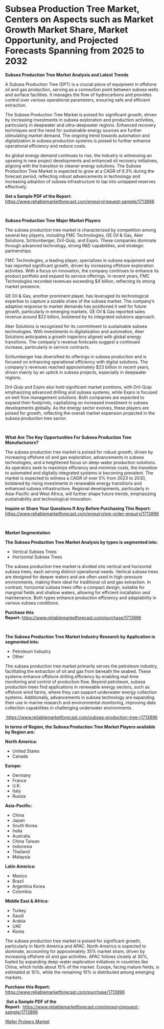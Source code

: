 <p><h1>Subsea Production Tree Market, Centers on Aspects such as Market Growth Market Share, Market Opportunity, and Projected Forecasts Spanning from 2025 to 2032</h1></p><p><strong>Subsea Production Tree Market Analysis and Latest Trends</strong></p>
<p><p>A Subsea Production Tree (SPT) is a crucial piece of equipment in offshore oil and gas production, serving as a connection point between subsea wells and surface facilities. It manages the flow of hydrocarbons and provides control over various operational parameters, ensuring safe and efficient extraction.</p><p>The Subsea Production Tree Market is poised for significant growth, driven by increasing investments in subsea exploration and production activities, particularly in deepwater and ultra-deepwater regions. Enhanced recovery techniques and the need for sustainable energy sources are further stimulating market demand. The ongoing trend towards automation and digitalization in subsea production systems is poised to further enhance operational efficiency and reduce costs. </p><p>As global energy demand continues to rise, the industry is witnessing an upswing in new project developments and enhanced oil recovery initiatives, aligning with the transition to cleaner energy solutions. The Subsea Production Tree Market is expected to grow at a CAGR of 6.3% during the forecast period, reflecting robust advancements in technology and increasing adoption of subsea infrastructure to tap into untapped reserves effectively.</p></p>
<p><strong>Get a Sample PDF of the Report:&nbsp;</strong> <a href="https://www.reliablemarketforecast.com/enquiry/request-sample/1713896?utm_campaign=2724&utm_medium=2&utm_source=Github&utm_content=ia&utm_term=08042025&utm_id=subsea-production-tree">https://www.reliablemarketforecast.com/enquiry/request-sample/1713896</a></p>
<p>&nbsp;</p>
<p><strong>Subsea Production Tree Major Market Players</strong></p>
<p><p>The subsea production tree market is characterized by competition among several key players, including FMC Technologies, GE Oil & Gas, Aker Solutions, Schlumberger, Dril-Quip, and Expro. These companies dominate through advanced technology, strong R&D capabilities, and strategic partnerships.</p><p>FMC Technologies, a leading player, specializes in subsea equipment and has reported significant growth, driven by increasing offshore exploration activities. With a focus on innovation, the company continues to enhance its product portfolio and expand its service offerings. In recent years, FMC Technologies recorded revenues exceeding $4 billion, reflecting its strong market presence.</p><p>GE Oil & Gas, another prominent player, has leveraged its technological expertise to capture a sizable share of the subsea market. The company’s adaptive response to market demands has positioned it well for future growth, particularly in emerging markets. GE Oil & Gas reported sales revenue around $22 billion, bolstered by its integrated solutions approach.</p><p>Aker Solutions is recognized for its commitment to sustainable subsea technologies. With investments in digitalization and automation, Aker Solutions anticipates a growth trajectory aligned with global energy transitions. The company's revenue forecasts suggest a continued increase, particularly in service contracts.</p><p>Schlumberger has diversified its offerings in subsea production and is focused on enhancing operational efficiency with digital solutions. The company's revenues reached approximately $23 billion in recent years, driven mainly by an uptick in subsea projects, especially in deepwater regions.</p><p>Dril-Quip and Expro also hold significant market positions, with Dril-Quip emphasizing advanced drilling and subsea systems, while Expro is focused on well flow management solutions. Both companies are expected to expand their footprints, capitalizing on increased investment in subsea developments globally. As the energy sector evolves, these players are poised for growth, reflecting the overall market expansion projected in the subsea production tree sector.</p></p>
<p>&nbsp;</p>
<p><strong>What Are The Key Opportunities For Subsea Production Tree Manufacturers?</strong></p>
<p><p>The subsea production tree market is poised for robust growth, driven by increasing offshore oil and gas exploration, advancements in subsea technologies, and a heightened focus on deep-water production solutions. As operators seek to maximize efficiency and minimize costs, the transition to automated and digitally integrated systems is becoming prevalent. The market is expected to witness a CAGR of over 5% from 2023 to 2030, bolstered by rising investments in renewable energy transitions and enhanced subsea infrastructure. Regional developments, particularly in Asia-Pacific and West Africa, will further shape future trends, emphasizing sustainability and technological innovation.</p></p>
<p><strong>Inquire or Share Your Questions If Any Before Purchasing This Report:</strong> <a href="https://www.reliablemarketforecast.com/enquiry/pre-order-enquiry/1713896?utm_campaign=2724&utm_medium=2&utm_source=Github&utm_content=ia&utm_term=08042025&utm_id=subsea-production-tree">https://www.reliablemarketforecast.com/enquiry/pre-order-enquiry/1713896</a></p>
<p>&nbsp;</p>
<p><strong>Market Segmentation</strong></p>
<p><strong>The Subsea Production Tree Market Analysis by types is segmented into:</strong></p>
<p><ul><li>Vertical Subsea Trees</li><li>Horizontal Subsea Trees</li></ul></p>
<p><p>The subsea production tree market is divided into vertical and horizontal subsea trees, each serving distinct operational needs. Vertical subsea trees are designed for deeper waters and are often used in high-pressure environments, making them ideal for traditional oil and gas extraction. In contrast, horizontal subsea trees offer a compact design, suitable for marginal fields and shallow waters, allowing for efficient installation and maintenance. Both types enhance production efficiency and adaptability in various subsea conditions.</p></p>
<p><strong>Purchase this Report:&nbsp;</strong><a href="https://www.reliablemarketforecast.com/purchase/1713896?utm_campaign=2724&utm_medium=2&utm_source=Github&utm_content=ia&utm_term=08042025&utm_id=subsea-production-tree">https://www.reliablemarketforecast.com/purchase/1713896</a></p>
<p>&nbsp;</p>
<p><strong>The Subsea Production Tree Market Industry Research by Application is segmented into:</strong></p>
<p><ul><li>Petroleum Industry</li><li>Other</li></ul></p>
<p><p>The subsea production tree market primarily serves the petroleum industry, facilitating the extraction of oil and gas from beneath the seabed. These systems enhance offshore drilling efficiency by enabling real-time monitoring and control of production flow. Beyond petroleum, subsea production trees find applications in renewable energy sectors, such as offshore wind farms, where they can support underwater energy collection systems. Additionally, advancements in subsea technology are expanding their use in marine research and environmental monitoring, improving data collection capabilities in challenging underwater environments.</p></p>
<p><a href="https://www.reliablemarketforecast.com/subsea-production-tree-r1713896?utm_campaign=2724&utm_medium=2&utm_source=Github&utm_content=ia&utm_term=08042025&utm_id=subsea-production-tree">&nbsp;https://www.reliablemarketforecast.com/subsea-production-tree-r1713896</a></p>
<p><strong>In terms of Region, the Subsea Production Tree Market Players available by Region are:</strong></p>
<p>
    <p> <strong> North America: </strong>
        <ul>
            <li>United States</li>
            <li>Canada</li>
        </ul>
        </p> 
    <p> <strong> Europe: </strong>
        <ul>
            <li>Germany</li>
            <li>France</li>
            <li>U.K.</li>
            <li>Italy</li>
            <li>Russia</li>
        </ul>
        </p> 
    <p> <strong> Asia-Pacific: </strong>
        <ul>
            <li>China</li>
            <li>Japan</li>
            <li>South Korea</li>
            <li>India</li>
            <li>Australia</li>
            <li>China Taiwan</li>
            <li>Indonesia</li>
            <li>Thailand</li>
            <li>Malaysia</li>
        </ul>
        </p> 
    <p> <strong> Latin America: </strong>
        <ul>
            <li>Mexico</li>
            <li>Brazil</li>
            <li>Argentina Korea</li>
            <li>Colombia</li>
        </ul>
        </p> 
    <p> <strong> Middle East & Africa: </strong>
        <ul>
            <li>Turkey</li>
            <li>Saudi</li>
            <li>Arabia</li>
            <li>UAE</li>
            <li>Korea</li>
        </ul>
    </p>
    </p>
<p><p>The subsea production tree market is poised for significant growth, particularly in North America and APAC. North America is expected to dominate, accounting for approximately 35% market share, driven by increasing offshore oil and gas activities. APAC follows closely at 30%, fueled by expanding deep-water exploration initiatives in countries like China, which holds about 15% of the market. Europe, facing mature fields, is estimated at 10%, while the remaining 10% is distributed among emerging markets.</p></p>
<p><strong>Purchase this Report: </strong><a href="https://www.reliablemarketforecast.com/purchase/1713896?utm_campaign=2724&utm_medium=2&utm_source=Github&utm_content=ia&utm_term=08042025&utm_id=subsea-production-tree">https://www.reliablemarketforecast.com/purchase/1713896</a></p>
<p>&nbsp;<strong>Get a Sample PDF of the Report:&nbsp;&nbsp;</strong><a href="https://www.reliablemarketforecast.com/enquiry/request-sample/1713896?utm_campaign=2724&utm_medium=2&utm_source=Github&utm_content=ia&utm_term=08042025&utm_id=subsea-production-tree">https://www.reliablemarketforecast.com/enquiry/request-sample/1713896</a></p>
<p><strong></strong></p>
<p><p><a href="https://github.com/waverlyam689/Market-Research-Report-List-1/blob/main/wafer-probers-market.md?utm_campaign=2724&utm_medium=2&utm_source=Github&utm_content=ia&utm_term=08042025&utm_id=subsea-production-tree">Wafer Probers Market</a></p></p>